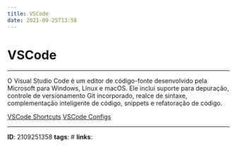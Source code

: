 ```yaml
---
title: VSCode
date: 2021-09-25T13:58
---
```


# VSCode
---

O Visual Studio Code é um editor de código-fonte desenvolvido pela Microsoft para Windows, Linux e macOS. Ele inclui suporte para depuração, controle de versionamento Git incorporado, realce de sintaxe, complementação inteligente de código, snippets e refatoração de código.

[VSCode Shortcuts](VSCode%20Shortcuts.md)
[VSCode Configs](VSCode%20Configs.md)


---
**ID**:  2109251358
**tags**: #
**links**:
